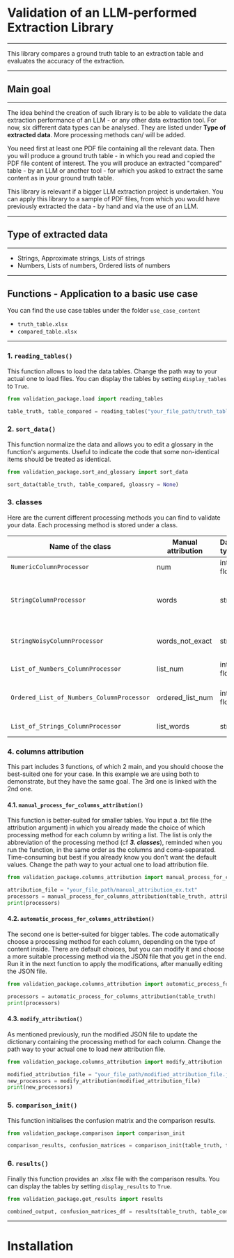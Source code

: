 # Validation of an LLM-performed Extraction Library
---

This library compares a ground truth table to an extraction table and evaluates the accuracy of the extraction.

---

## Main goal
---
The idea behind the creation of such library is to be able to validate the data extraction performance of an LLM - or any other data extraction tool.
For now, six different data types can be analysed. They are listed under **Type of extracted data**.
More processing methods can/ will be added.

You need first at least one PDF file containing all the relevant data.
Then you will produce a ground truth table - in which you read and copied the PDF file content of interest.
The you will produce an extracted "compared" table - by an LLM or another tool - for which you asked to extract the same content as in your ground truth table.

This library is relevant if a bigger LLM extraction project is undertaken. You can apply this library to a sample of PDF files, from which you would have previously extracted the data - by hand and via the use of an LLM.

---

## Type of extracted data
---
- Strings, Approximate strings, Lists of strings
- Numbers, Lists of numbers, Ordered lists of numbers

---

## Functions - Application to a basic use case

You can find the use case tables under the folder `use_case_content`
- `truth_table.xlsx`
- `compared_table.xlsx`

---

### 1. `reading_tables()`
This function allows to load the data tables.
Change the path way to your actual one to load files.
You can display the tables by setting `display_tables` to `True`.

```python
from validation_package.load import reading_tables

table_truth, table_compared = reading_tables("your_file_path/truth_table.xlsx", "your_file_path/compared_table.xlsx", display_tables = True)
```

### 2. `sort_data()`
This function normalize the data and allows you to edit a glossary in the function's arguments. 
Useful to indicate the code that some non-identical items should be treated as identical.

```python
from validation_package.sort_and_glossary import sort_data

sort_data(table_truth, table_compared, gloassry = None)
```

### 3. classes
Here are the current different processing methods you can find to validate your data.
Each processing method is stored under a class.

| Name of the class | Manual attribution | Data type | Description |
|-------------------|--------------------|-------------|-----------|
| `NumericColumnProcessor` | num | int, float | Compares numeric values
| `StringColumnProcessor` | words | str | Compares string columns by normalizing them & comparing using sequence matching
| `StringNoisyColumnProcessor` | words_not_exact | str | Like `StringColumnProcessor` but with lower similarity threshold
| `List_of_Numbers_ColumnProcessor` | list_num | int, float | Compares lists with numeric values
| `Ordered_List_of_Numbers_ColumnProcessor` | ordered_list_num | int, float | Compares lists with numeric values and take order into account
| `List_of_Strings_ColumnProcessor` | list_words | str | Compares lists with string values

### 4. columns attribution
This part includes 3 functions, of which 2 main, and you should choose the best-suited one for your case.
In this example we are using both to demonstrate, but they have the same goal. The 3rd one is linked with the 2nd one.

#### 4.1. `manual_process_for_columns_attribution()`
This function is better-suited for smaller tables. 
You input a .txt file (the attribution argument) in which you already made the choice of which processing method for each column by writing a list. The list is only the abbreviation of the processing method (cf ***3. classes***), reminded when you run the function, in the same order as the columns and coma-separated.
Time-consuming but best if you already know you don't want the default values.
Change the path way to your actual one to load attribution file.

``` python
from validation_package.columns_attribution import manual_process_for_columns_attribution

attribution_file = "your_file_path/manual_attribution_ex.txt"
processors = manual_process_for_columns_attribution(table_truth, attribution_file)
print(processors)
```

#### 4.2. `automatic_process_for_columns_attribution()`
The second one is better-suited for bigger tables. 
The code automatically choose a processing method for each column, depending on the type of content inside.
There are default choices, but you can modify it and choose a more suitable processing method via the JSON file that you get in the end. 
Run it in the next function to apply the modifications, after manually editing the JSON file.

``` python
from validation_package.columns_attribution import automatic_process_for_columns_attribution

processors = automatic_process_for_columns_attribution(table_truth)
print(processors)
```

#### 4.3. `modify_attribution()`
As mentioned previously, run the modified JSON file to update the dictionary containing the processing method for each column.
Change the path way to your actual one to load new attribution file.

``` python
from validation_package.columns_attribution import modify_attribution

modified_attribution_file = "your_file_path/modified_attribution_file.json"
new_processors = modify_attribution(modified_attribution_file)
print(new_processors)
```

### 5. `comparison_init()`
This function initialises the confusion matrix and the comparison results.

``` python
from validation_package.comparison import comparison_init

comparison_results, confusion_matrices = comparison_init(table_truth, table_compared, processors)
```

### 6. `results()`
Finally this function provides an .xlsx file with the comparison results.
You can display the tables by setting `display_results` to `True`.

``` python 
from validation_package.get_results import results

combined_output, confusion_matrices_df = results(table_truth, table_compared, comparison_results, confusion_matrices, display_results=True)
``` 

---

# Installation

